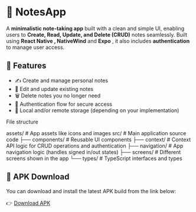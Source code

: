 # 📝 NotesApp

A **minimalistic note-taking app** built with a clean and simple UI, enabling users to **Create, Read, Update, and Delete (CRUD)** notes seamlessly. Built using **React Native , NativeWind** and **Expo** , it also includes **authentication** to manage user access.

## 🚀 Features

- ✍️ Create and manage personal notes
- 🔄 Edit and update existing notes
- 🗑️ Delete notes you no longer need
- 🔐 Authentication flow for secure access
- 💾 Local and/or remote storage (depending on your implementation)

File structure

assets/ # App assets like icons and images
src/ # Main application source code
├── components/ # Reusable UI components
├── context/ # Context API logic for CRUD operations and authentication
├── navigation/ # App navigation logic (handles signed in/out states)
├── screens/ # Different screens shown in the app
└── types/ # TypeScript interfaces and types

## 📱 APK Download

You can download and install the latest APK build from the link below:

👉 [Download APK](https://expo.dev/accounts/samrajya/projects/notesapp/builds/f64c75dc-3aa8-4322-bfbc-eeec009a457c)
